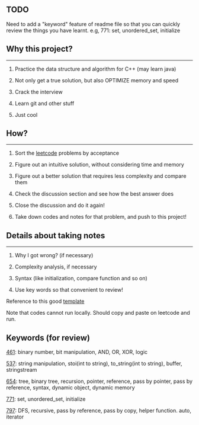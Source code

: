 ## TODO
Need to add a "keyword" feature of readme file so that you can quickly review the things you have learnt.
e.g, 771: set, unordered_set, initialize

## Why this project?
---
1. Practice the data structure and algorithm for C++ (may learn java)

2. Not only get a true solution, but also OPTIMIZE memory and speed

3. Crack the interview

4. Learn git and other stuff

5. Just cool
## How?
---
1. Sort the [leetcode](https://leetcode.com/problemset/all/) problems by acceptance

2. Figure out an intuitive solution, without considering time and memory

3. Figure out a better solution that requires less complexity and compare them

4. Check the discussion section and see how the best answer does

5. Close the discussion and do it again!

6. Take down codes and notes for that problem, and push to this project!

## Details about taking notes
---
1. Why I got wrong? (if necessary)

2. Complexity analysis, if necessary

3. Syntax (like initialization, compare function and so on)

4. Use key words so that convenient to review!


Reference to this good [template](https://github.com/illuz/leetcode)

Note that codes cannot run locally. Should copy and paste on leetcode and run.



## Keywords (for review)
[461](https://github.com/ljx0320/leetcode/tree/master/461_Hamming_Distance): binary number, bit manipulation, AND, OR, XOR, logic

[537](https://github.com/ljx0320/leetcode/tree/master/537_Complex_Number_Multiplication): string manipulation, stoi(int to string), to_string(int to string), buffer, stringstream

[654](https://github.com/ljx0320/leetcode/tree/master/654_maximum_binary_tree): tree, binary tree, recursion, pointer, reference, pass by pointer, pass by reference, syntax, dynamic object, dynamic memory

[771](https://github.com/ljx0320/leetcode/tree/master/771_Jewels%20and%20Stones): set, unordered_set, initialize

[797](https://github.com/ljx0320/leetcode/tree/master/797_All_Paths_From_Source_to_Target): DFS, recursive, pass by reference, pass by copy, helper function. auto, iterator


